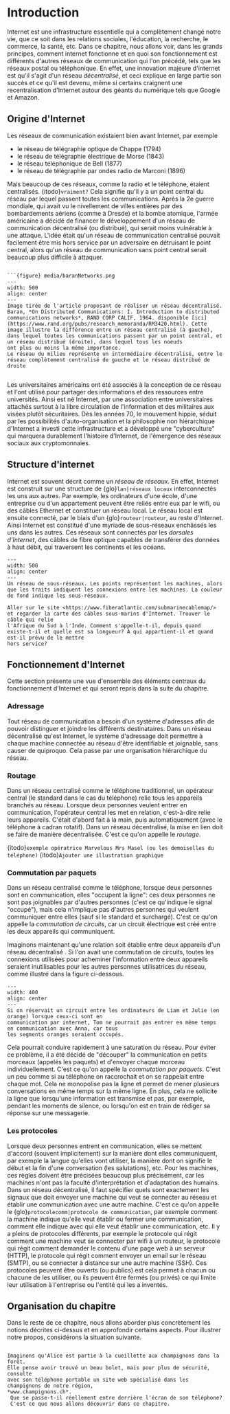 # Introduction

Internet est une infrastructure essentielle qui a complètement changé notre vie, que ce soit dans les
relations sociales, l'éducation, la recherche, le commerce, la santé, etc. Dans ce chapitre, nous allons voir, dans les grands principes, comment
internet fonctionne et en quoi son fonctionnement est différents d'autres réseaux de communication qui l'on précédé, tels que les réseaux postal ou
téléphonique. En effet, une innovation majeure d'internet est qu'il s'agit d'un réseau *décentralisé*, et ceci explique en large partie son succès
et ce qu'il est devenu, même si certains craignent une recentralisation d'Internet autour des géants du numérique tels que Google et Amazon.

## Origine d'Internet

Les réseaux de communication existaient bien avant Internet, par exemple

- le réseau de télégraphie optique de Chappe (1794)
- le réseau de télégraphie électrique de Morse (1843)
- le réseau téléphonique de Bell (1877)
- le réseau de télégraphie par ondes radio de Marconi (1896)

Mais beaucoup de ces réseaux, comme la radio et le téléphone, étaient
centralisés. {itodo}`vraiment?`
Cela signifie qu'il y a un point central du réseau par lequel passent toutes
les communications.
Après la 2e guerre mondiale, qui avait vu le nivellement de villes entières par des bombardements aériens (comme à Dresde)
et la bombe atomique, l'armée américaine a décidé de financer le développement d'un réseau de communication décentralisé (ou distribué),
qui serait moins vulnérable à une attaque. L'idée était qu'un réseau de communication centralisé pouvait facilement être mis hors service
par un adversaire en détruisant le point central, alors qu'un réseau de communication sans point central serait beaucoup plus difficile à
attaquer.

```{document}

```{figure} media/baranNetworks.png
---
width: 500
align: center
---
Image tirée de l'article proposant de réaliser un réseau décentralisé. Baran, *On Distributed Communications: I. Introduction to distributed communications networks*, RAND CORP CALIF, 1964. disponible [ici](https://www.rand.org/pubs/research_memoranda/RM3420.html). Cette image illustre la différence entre un réseau centralisé (à gauche), dans lequel toutes les communications passent par un point central, et un réseau distribué (droite), dans lequel tous les noeuds
ont plus ou moins la même importance.
Le réseau du milieu représente un intermédiaire décentralisé, entre le réseau complètement centralisé de gauche et le réseau distribué de droite
```

```
```

Les universitaires américains ont été associés à la conception de ce réseau et l'ont utilisé pour partager des informations et des ressources entre universités.
Ainsi est né Internet, par une association entre universitaires attachés surtout à la libre circulation de l'information et des militaires aux visées plutôt
sécuritaires. Dès les années 70, le mouvement hippie, séduit par les possibilités d'auto-organisation et la philosophie non hiérarchique d'Internet
a investi cette infrastructure et a développé une "cyberculture" qui marquera durablement l'histoire d'Internet, de l'émergence des réseaux sociaux
aux cryptomonnaies.

## Structure d'internet

Internet est souvent décrit comme un *réseau de réseaux*. En effet, Internet est construit sur une structure de {glo}`lan|réseaux locaux` interconnectés les
uns aux autres. Par exemple, les ordinateurs d'une école, d'une entreprise ou d'un appartement peuvent être reliés entre eux par le wifi,
ou des câbles Ethernet et constituer un réseau local. Le réseau local est ensuite connecté, par le biais d'un {glo}`routeur|routeur`, au reste d'Internet.
Ainsi Internet est constitué d'une myriade de sous-réseaux enchâssés les uns dans les autres. Ces réseaux sont connectés par les *dorsales d'Internet*, des
câbles de fibre optique capables de transférer des données à haut débit, qui traversent les continents et les océans.

```{figure} media/struct.svg
---
width: 500
align: center
---
Un réseau de sous-réseaux. Les points représentent les machines, alors que les traits indiquent les connexions entre les machines. La couleur
de fond indique les sous-réseaux. 
```

```{micro} Les câbles sous-marins d'Internet
Aller sur le site <https://www.fiberatlantic.com/submarinecablemap/> et regarder la carte des câbles sous-marins d'Internet. Trouver le câble qui relie
l'Afrique du Sud à l'Inde. Comment s'appelle-t-il, depuis quand existe-t-il et quelle est sa longueur? À qui appartient-il et quand est-il prévu de le mettre
hors service?
```

## Fonctionnement d'Internet

Cette section présente une vue d'ensemble des éléments centraux du fonctionnement d'Internet
et qui seront repris dans la suite du chapitre.

### Adressage

Tout réseau de communication a besoin d'un système d'adresses afin de pouvoir distinguer et joindre les différents destinataires.
Dans un réseau décentralisé qu'est Internet, le système d'adressage doit permettre à chaque machine connectée au réseau d'être identifiable
et joignable, sans causer de quiproquo. Cela passe par une organisation hiérarchique du réseau.

### Routage

Dans un réseau centralisé comme le téléphone traditionnel, un opérateur central (le standard dans le cas du
téléphone) relie tous les appareils branchés au réseau. Lorsque deux personnes veulent entrer en
communication, l'opérateur central les met en relation, c'est-à-dire relie leurs appareils. C'était d'abord
fait à la main, puis automatiquement (avec le téléphone à cadran rotatif). Dans un réseau décentralisé,
la mise en lien doit se faire de manière décentralisée. C'est ce qu'on appelle le *routage*.

{itodo}`exemple opératrice Marvelous Mrs Masel (ou les demoiselles du téléphone)`
{itodo}`Ajouter une illustration graphique`

### Commutation par paquets

Dans un réseau centralisé comme le téléphone, lorsque deux personnes sont en communication, elles "occupent la ligne": ces deux personnes ne sont pas joignables par d'autres personnes (c'est ce qu'indique le signal "occupé"), mais cela n'implique pas d'autres personnes qui veulent communiquer entre elles (sauf si le standard et surchargé). C'est ce qu'on appelle la *commutation de circuits*, car un circuit électrique est créé entre les deux appareils qui communiquent.

Imaginons maintenant qu'une relation soit établie entre deux appareils d'un réseau décentralisé . Si l'on avait une commutation de circuits, toutes les connexions utilisées pour acheminer
l'information entre deux appareils seraient inutilisables pour les autres personnes utilisatrices du réseau, comme illustré dans la figure ci-dessous.

```{figure} media/packetvscircuit.svg
---
width: 400
align: center
---
Si on réservait un circuit entre les ordinateurs de Liam et Julie (en orange) lorsque ceux-ci sont en
communication par internet, Tom ne pourrait pas entrer en même temps en communication avec Anna, car tous
les segments oranges seraient occupés. 
```

Cela pourrait conduire rapidement à une saturation du réseau. Pour éviter ce problème, il a été décidé de
"découper" la communication en petits morceaux (appelés les paquets) et d'envoyer chaque morceau
individuellement. C'est ce qu'on appelle la *commutation par paquets*. C'est un peu comme si au téléphone on
raccrochait et on se rappelait entre chaque mot. Cela ne monopolise pas la ligne et permet de mener plusieurs
conversations en même temps sur la même ligne. En plus, cela ne sollicite la ligne que lorsqu'une information
est transmise et pas, par exemple, pendant les moments de silence, ou lorsqu'on est en train de rédiger sa
réponse sur une messagerie.

### Les protocoles

Lorsque deux personnes entrent en communication, elles se mettent d'accord (souvent implicitement) sur la
manière dont elles communiquent, par exemple la langue qu'elles vont utiliser, la manière dont on signifie
le début et la fin d'une conversation (les salutations), etc. Pour les machines, ces règles doivent être
précisées beaucoup plus précisément, car les machines n'ont pas la faculté d'interprétation et d'adaptation
des humains. Dans un réseau décentralisé, il faut spécifier quels sont exactement les signaux que doit
envoyer une machine qui veut se connecter au réseau et établir une communication avec une autre machine.
C'est ce qu'on appelle le {glo}`protocolecomm|protocole de communication`, par exemple comment
la machine indique qu'elle veut
établir ou fermer une communication, comment elle indique avec qui elle veut établir une communication, etc.
Il y a pleins de protocoles différents, par exemple le protocole qui régit comment une machine veut se
connecter par wifi à un routeur, le protocole qui régit comment demander le contenu d'une page web à un
serveur (HTTP), le protocole qui régit comment envoyer un email sur le réseau (SMTP), ou se connecter à distance sur une
autre machine (SSH). Ces protocoles peuvent être ouverts (ou publics) est cela permet à chacun ou chacune de les utiliser,
ou ils peuvent être fermés (ou privés) ce qui limite leur utilisation à l'entreprise ou l'entité qui les a inventés.

## Organisation du chapitre

Dans le reste de ce chapitre, nous allons aborder plus concrètement les notions décrites ci-dessus et en approfondir certains aspects. Pour illustrer notre propos,
considérons la situation suivante.

```{torecall} l'application aux champignons

Imaginons qu'Alice est partie à la cueillette aux champignons dans la forêt.
Elle pense avoir trouvé un beau bolet, mais pour plus de sécurité, consulte
avec son téléphone portable un site web spécialisé dans les champignons de notre région,
*www.champignons.ch*.
 Que se passe-t-il réellement entre derrière l'écran de son téléphone?
 C'est ce que nous allons découvrir dans ce chapitre.
```
